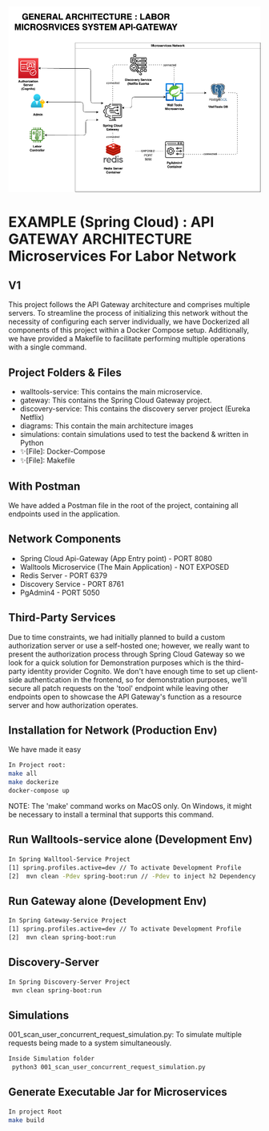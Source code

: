 <img src="diagrams/API-GATEWAY-ARCHITECTURE.png">

# EXAMPLE (Spring Cloud) : API GATEWAY ARCHITECTURE Microservices For Labor Network

## V1

This project follows the API Gateway architecture and comprises multiple servers. To streamline the process of initializing this network without the necessity of configuring each server individually, we have Dockerized all components of this project within a Docker Compose setup. Additionally, we have provided a Makefile to facilitate performing multiple operations with a single command.

## Project Folders & Files

- walltools-service: This contains the main microservice.
- gateway: This contains the Spring Cloud Gateway project.
- discovery-service: This contains the discovery server project (Eureka Netflix)
- diagrams: This contain the main architecture images
- simulations: contain simulations used to test the backend & written in Python
- ✨[File]: Docker-Compose
- ✨[File]: Makefile

## With Postman

We have added a Postman file in the root of the project, containing all endpoints used in the application.

## Network Components

- Spring Cloud Api-Gateway (App Entry point) - PORT 8080
- Walltools Microservice (The Main Application) - NOT EXPOSED
- Redis Server - PORT 6379
- Discovery Service - PORT 8761
- PgAdmin4 - PORT 5050

## Third-Party Services

Due to time constraints, we had initially planned to build a custom authorization server or use a self-hosted one; however, we really want to present the authorization process through Spring Cloud Gateway so we look for a quick solution for Demonstration purposes which is the third-party identity provider Cognito. We don't have enough time to set up client-side authentication in the frontend, so for demonstration purposes, we'll secure all patch requests on the 'tool' endpoint while leaving other endpoints open to showcase the API Gateway's function as a resource server and how authorization operates.

## Installation for Network (Production Env)

We have made it easy

```sh
In Project root:
make all
make dockerize
docker-compose up
```

NOTE: The 'make' command works on MacOS only. On Windows, it might be necessary to install a terminal that supports this command.

## Run Walltools-service alone (Development Env)

```sh
In Spring Walltool-Service Project
[1] spring.profiles.active=dev // To activate Development Profile
[2]  mvn clean -Pdev spring-boot:run // -Pdev to inject h2 Dependency
```

## Run Gateway alone (Development Env)

```sh
In Spring Gateway-Service Project
[1] spring.profiles.active=dev // To activate Development Profile
[2]  mvn clean spring-boot:run
```

## Discovery-Server

```sh
In Spring Discovery-Server Project
 mvn clean spring-boot:run
```

## Simulations

001_scan_user_concurrent_request_simulation.py: To simulate multiple requests being made to a system simultaneously.

```sh
Inside Simulation folder
 python3 001_scan_user_concurrent_request_simulation.py
```

## Generate Executable Jar for Microservices

```sh
In project Root
make build
```
